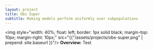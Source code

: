 ```yaml
---
layout: project
title: Obs Super
subtitle: Making models perform uniformly over subpopulations
---
```


<img style="width: 40%; float: left; border: 1px solid black; margin-top: 10px; margin-right: 10px;" src="{{"/assets/projects/obs-super.png" | prepend: site.baseurl }}"/>
**Overview:** 
Test
